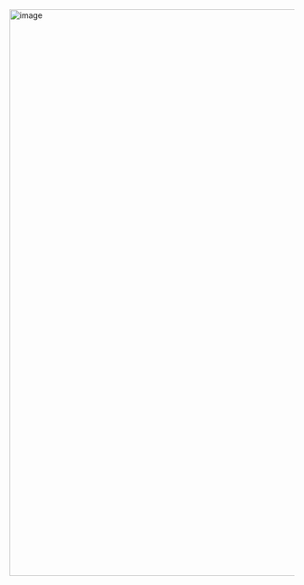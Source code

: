 <img width="1001" alt="image" src="https://github.com/dya-only/star-backend/assets/51194584/ad95d377-3cc8-4fd4-a45e-bdb7960da9c6">
